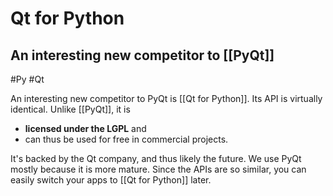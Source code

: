 # Qt for Python
## An interesting new competitor to [[PyQt]]
#Py #Qt

An interesting new competitor to PyQt is [[Qt for Python]]. Its API is virtually identical. Unlike [[PyQt]], it is 
- **licensed under the LGPL** and 
- can thus be used for free in commercial projects.

It's backed by the Qt company, and thus likely the future. We use PyQt mostly because it is more mature. Since the APIs are so similar, you can easily switch your apps to [[Qt for Python]] later.
